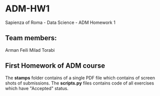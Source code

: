 # ADM-HW1
Sapienza of Roma - Data Science - ADM Homework 1

## Team members:
Arman Feili
Milad Torabi

## First Homework of ADM course
The **stamps** folder contains of a single PDF file which contains of screen shots of submissions.
The **scripts.py** files contains code of all exercises which have "Accepted" status.
